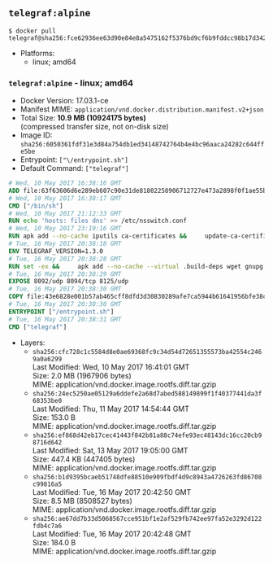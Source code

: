 ## `telegraf:alpine`

```console
$ docker pull telegraf@sha256:fce62936ee63d90e84e8a5475162f5376bd9cf6b9fddcc98b17d3420500223b5
```

-	Platforms:
	-	linux; amd64

### `telegraf:alpine` - linux; amd64

-	Docker Version: 17.03.1-ce
-	Manifest MIME: `application/vnd.docker.distribution.manifest.v2+json`
-	Total Size: **10.9 MB (10924175 bytes)**  
	(compressed transfer size, not on-disk size)
-	Image ID: `sha256:6050361fdf31e3d84a754db1ed34148742764b4e4bc96aaca24282c644ffe5be`
-	Entrypoint: `["\/entrypoint.sh"]`
-	Default Command: `["telegraf"]`

```dockerfile
# Wed, 10 May 2017 16:38:16 GMT
ADD file:63f63606d6e289eb607c90e31de81802258906712727e473a2898f0f1ae55bb5 in / 
# Wed, 10 May 2017 16:38:17 GMT
CMD ["/bin/sh"]
# Wed, 10 May 2017 21:12:33 GMT
RUN echo 'hosts: files dns' >> /etc/nsswitch.conf
# Wed, 10 May 2017 23:19:16 GMT
RUN apk add --no-cache iputils ca-certificates &&     update-ca-certificates
# Tue, 16 May 2017 20:38:18 GMT
ENV TELEGRAF_VERSION=1.3.0
# Tue, 16 May 2017 20:38:28 GMT
RUN set -ex &&     apk add --no-cache --virtual .build-deps wget gnupg tar &&     for key in         05CE15085FC09D18E99EFB22684A14CF2582E0C5 ;     do         gpg --keyserver ha.pool.sks-keyservers.net --recv-keys "$key" ||         gpg --keyserver pgp.mit.edu --recv-keys "$key" ||         gpg --keyserver keyserver.pgp.com --recv-keys "$key" ;     done &&     wget -q https://dl.influxdata.com/telegraf/releases/telegraf-${TELEGRAF_VERSION}-static_linux_amd64.tar.gz.asc &&     wget -q https://dl.influxdata.com/telegraf/releases/telegraf-${TELEGRAF_VERSION}-static_linux_amd64.tar.gz &&     gpg --batch --verify telegraf-${TELEGRAF_VERSION}-static_linux_amd64.tar.gz.asc telegraf-${TELEGRAF_VERSION}-static_linux_amd64.tar.gz &&     mkdir -p /usr/src /etc/telegraf &&     tar -C /usr/src -xzf telegraf-${TELEGRAF_VERSION}-static_linux_amd64.tar.gz &&     mv /usr/src/telegraf*/telegraf.conf /etc/telegraf/ &&     chmod +x /usr/src/telegraf*/* &&     cp -a /usr/src/telegraf*/* /usr/bin/ &&     rm -rf *.tar.gz* /usr/src /root/.gnupg &&     apk del .build-deps
# Tue, 16 May 2017 20:38:29 GMT
EXPOSE 8092/udp 8094/tcp 8125/udp
# Tue, 16 May 2017 20:38:30 GMT
COPY file:43e6828e001b57ab465cff8dfd3d30830289afe7ca5944b61641956bfe38cd1c in /entrypoint.sh 
# Tue, 16 May 2017 20:38:30 GMT
ENTRYPOINT ["/entrypoint.sh"]
# Tue, 16 May 2017 20:38:31 GMT
CMD ["telegraf"]
```

-	Layers:
	-	`sha256:cfc728c1c5584d8e0ae69368fc9c34d54d72651355573ba42554c2469a0a6299`  
		Last Modified: Wed, 10 May 2017 16:41:01 GMT  
		Size: 2.0 MB (1967906 bytes)  
		MIME: application/vnd.docker.image.rootfs.diff.tar.gzip
	-	`sha256:24ec5250ae05129a6ddefe2a68d7abed588149899f1f40377441da3f68353be0`  
		Last Modified: Thu, 11 May 2017 14:54:44 GMT  
		Size: 153.0 B  
		MIME: application/vnd.docker.image.rootfs.diff.tar.gzip
	-	`sha256:ef868d42eb17cec41443f842b81a88c74efe93ec48143dc16cc20cb98716d642`  
		Last Modified: Sat, 13 May 2017 19:05:00 GMT  
		Size: 447.4 KB (447405 bytes)  
		MIME: application/vnd.docker.image.rootfs.diff.tar.gzip
	-	`sha256:b1d9395bcaeb51748dfe88510e909fbdf4d9c8943a4726263fd86708c99816a5`  
		Last Modified: Tue, 16 May 2017 20:42:50 GMT  
		Size: 8.5 MB (8508527 bytes)  
		MIME: application/vnd.docker.image.rootfs.diff.tar.gzip
	-	`sha256:ae67dd7b33d5068567cce951bf1e2af529fb742ee97fa52e3292d122fdb4c7a6`  
		Last Modified: Tue, 16 May 2017 20:42:48 GMT  
		Size: 184.0 B  
		MIME: application/vnd.docker.image.rootfs.diff.tar.gzip
